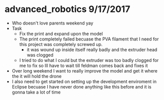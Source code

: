 # advanced_robotics 9/17/2017


* Who doesn't love parents weekend yay
* Task 
	* Fix the print and expand upon the model
	* The print completely failed becuase the PVA filament that I need for this project was completely screwed up.
		* it was wound up inside itself really badly and the extruder head was clogged
	* I tried to do what I could but the extruder was too badly clogged for me to fix so Ill have to wait till feldman comes back and fixes it
* Over long weekend I want to really improve the model and get it where the it will hold the drone 
* I also need to get started on setting up the development enviroment in Eclipse becuase I have never done anything like this before and it is gonna take a lot of time